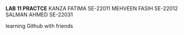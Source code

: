 **LAB 11 PRACTCE**
KANZA FATIMA  SE-22011
MEHVEEN FASIH SE-22012
SALMAN AHMED  SE-22031

learning Github with friends
